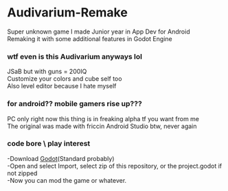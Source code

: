 # Audivarium-Remake

Super unknown game I made Junior year in App Dev for Android  
Remaking it with some additional features in Godot Engine  

### wtf even is this Audivarium anyways lol
JSaB but with guns = 200IQ  
Customize your colors and cube self too  
Also level editor because I hate myself

### for android?? mobile gamers rise up???
PC only right now this thing is in freaking alpha tf you want from me  
The original was made with friccin Android Studio btw, never again

### code bore \ play interest
-Download [Godot](https://godotengine.org/download/windows)(Standard probably)  
-Open and select Import, select zip of this repository, or the project.godot if not zipped  
-Now you can mod the game or whatever.  

